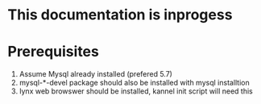 # This documentation is inprogess

# Prerequisites
1. Assume Mysql already installed (prefered 5.7)
2. mysql-*-devel package should also be installed with mysql installtion
3. lynx web browswer should be installed, kannel init script will need this
